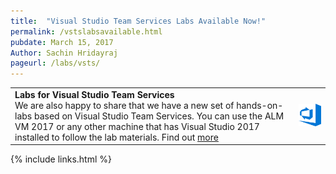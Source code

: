 ```yaml
---
title:  "Visual Studio Team Services Labs Available Now!"
permalink: /vstslabsavailable.html
pubdate: March 15, 2017
Author: Sachin Hridayraj
pageurl: /labs/vsts/
---
```


<table class="mainTable" width="100%" border="0">
<tr><td class="mainTable" width="90%">
<b>Labs for Visual Studio Team Services</b>
<br />
We are also happy to share that we have a new set of hands-on-labs based on Visual Studio Team Services. 
You can use the ALM VM 2017 or any other machine that has Visual Studio 2017 installed to follow the lab materials. Find out <a href="labs/vsts">more</a>
  </td><td class="mainTable" width="10%">
  <img src="images/vstslogo.png" />
  </td></tr>
  </table>
{% include links.html %}
